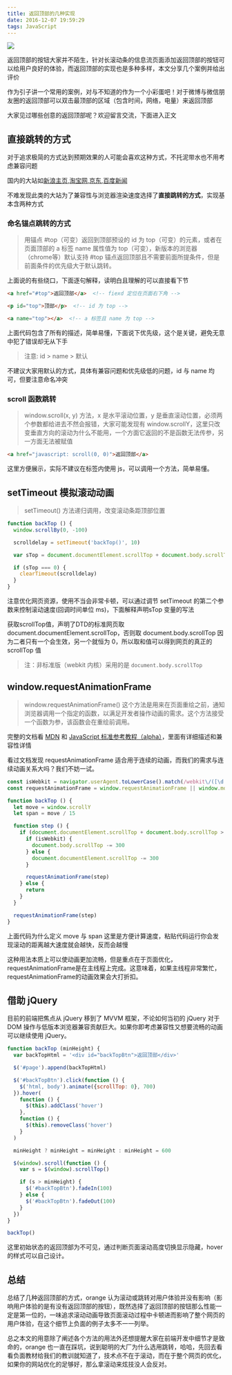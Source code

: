 ```yaml
---
title: 返回顶部的几种实现
date: 2016-12-07 19:59:29
tags: JavaScript
---
```


<!--
![](/uploads/返回顶部的几种实现.jpg)
-->

![](https://ws1.sinaimg.cn/large/005Yd2Thly1fl9jxqo6j7j312m0f00vi.jpg)

返回顶部的按钮大家并不陌生，针对长滚动条的信息流页面添加返回顶部的按钮可以给用户良好的体验，而返回顶部的实现也是多种多样，本文分享几个案例并给出评价

作为引子讲一个常用的案例，对与不知道的作为一个小彩蛋吧！对于微博与微信朋友圈的返回顶部可以双击最顶部的区域（包含时间，网络，电量）来返回顶部

大家见过哪些创意的返回顶部呢？欢迎留言交流，下面进入正文

<!--more-->

## 直接跳转的方式

对于追求极简的方式达到预期效果的人可能会喜欢这种方式，不托泥带水也不用考虑兼容问题

国内的大站如[新浪主页](http://www.sina.com.cn/),[淘宝网](https://www.taobao.com/),[京东](https://www.jd.com/),[百度新闻](http://news.baidu.com/)

不难发现此类的大站为了兼容性与浏览器渲染速度选择了**直接跳转的方式**，实现基本含两种方式

### 命名锚点跳转的方式

> 用锚点 #top（可变）返回到顶部预设的 id 为 top（可变）的元素，或者在页面顶部的 a 标签 name 属性值为 top（可变），新版本的浏览器（chrome等）默认支持 #top 锚点返回顶部且不需要前面所提条件，但是前面条件的优先级大于默认跳转。

上面说的有些绕口，下面逐句解释，读明白且理解的可以直接看下节

```html
<a href="#top">返回顶部</a>  <!-- fiexd 定位在页面右下角 -->

<p id="top">顶部</p>  <!-- id 为 top -->

<a name="top"></a>  <!-- a 标签且 name 为 top -->
```

上面代码包含了所有的描述，简单易懂，下面说下优先级，这个是关键，避免无意中犯了错误却无从下手

> 注意: id > name > 默认

不建议大家用默认的方式，具体有兼容问题和优先级低的问题，id 与 name 均可，但要注意命名冲突

### scroll 函数跳转

> window.scroll(x, y) 方法，x 是水平滚动位置，y 是垂直滚动位置，必须两个参数都给进去不然会报错，大家可能发现有 window.scrollY，这里只改变垂直方向的滚动为什么不能用，一个方面它返回的不是函数无法传参，另一方面无法被赋值

```html
<a href="javascript: scroll(0, 0)">返回顶部</a>
```

这里方便展示，实际不建议在标签内使用 js，可以调用一个方法，简单易懂。

## setTimeout 模拟滚动动画

> setTimeout() 方法递归调用，改变滚动条距顶部位置

```js
function backTop () {
  window.scrollBy(0, -100)

  scrolldelay = setTimeout('backTop()', 10)

  var sTop = document.documentElement.scrollTop + document.body.scrollTop

  if (sTop === 0) {
    clearTimeout(scrolldelay)
  }
}
```

注意优化网页资源，使用不当会非常卡顿，可以通过调节 setTimeout 的第二个参数来控制滚动速度(回调时间单位 ms)，下面解释声明sTop 变量的写法

获取scrollTop值，声明了DTD的标准网页取 document.documentElement.scrollTop，否则取 document.body.scrollTop 因为二者只有一个会生效，另一个就恒为 0，所以取和值可以得到网页的真正的 scrollTop 值

> 注：非标准版（webkit 内核）采用的是 `document.body.scrollTop`

## window.requestAnimationFrame

> window.requestAnimationFrame() 这个方法是用来在页面重绘之前，通知浏览器调用一个指定的函数，以满足开发者操作动画的需求。这个方法接受一个函数为参，该函数会在重绘前调用。

完整的文档看 [MDN](https://developer.mozilla.org/zh-CN/docs/Web/API/Window/requestAnimationFrame) 和 [JavaScript 标准参考教程（alpha）](http://javascript.ruanyifeng.com/htmlapi/requestanimationframe.html)，里面有详细描述和兼容性详情

看过文档发现 requestAnimationFrame 适合用于连续的动画，而我们的需求与连续动画关系大吗？我们不妨一试。

```js
const isWebkit = navigator.userAgent.toLowerCase().match(/webkit\/([\d.]+)/)
const requestAnimationFrame = window.requestAnimationFrame || window.mozRequestAnimationFrame || window.webkitRequestAnimationFrame || window.msRequestAnimationFrame

function backTop () {
  let move = window.scrollY
  let span = move / 15

  function step () {
    if (document.documentElement.scrollTop + document.body.scrollTop > 0) {
      if (isWebkit) {
        document.body.scrollTop -= 300
      } else {
        document.documentElement.scrollTop -= 300
      }

      requestAnimationFrame(step)
    } else {
      return
    }
  }

  requestAnimationFrame(step)
}
```

上面代码为什么定义 move 与 span 这里是方便计算速度，粘贴代码运行你会发现滚动的距离越大速度就会越快，反而会越慢

这种用法本质上可以使动画更加流畅，但是重点在于页面优化，requestAnimationFrame是在主线程上完成。这意味着，如果主线程非常繁忙，requestAnimationFrame的动画效果会大打折扣。

## 借助 jQuery

目前的前端把焦点从 jQuery 移到了 MVVM 框架，不论如何当初的 jQuery 对于 DOM 操作与低版本浏览器兼容贡献巨大。如果你即考虑兼容性又想要流畅的动画可以继续使用 jQuery。

```js
function backTop (minHeight) {
  var backTopHtml = '<div id="backTopBtn">返回顶部</div>'

  $('#page').append(backTopHtml)

  $('#backTopBtn').click(function () {
    $('html, body').animate({scrollTop: 0}, 700)
  }).hover(
    function () {
      $(this).addClass('hover')
    },
    function () {
      $(this).removeClass('hover')
    }
  )

  minHeight ? minHeight = minHeight : minHeight = 600

  $(window).scroll(function () {
    var s = $(window).scrollTop()

    if (s > minHeight) {
      $('#backTopBtn').fadeIn(100)
    } else {
      $('#backTopBtn').fadeOut(100)
    }
  })
}

backTop()
```

这里初始状态的返回顶部为不可见，通过判断页面滚动高度切换显示隐藏，hover 的样式可以自己设计。

## 总结

总结了几种返回顶部的方式，orange 认为滚动或跳转对用户体验并没有影响（影响用户体验的是有没有返回顶部的按钮），既然选择了返回顶部的按钮那么性能一定是第一位的，一味追求滚动动画导致页面滚动过程中卡顿进而影响了整个网页的用户体验，在这个细节上负面的例子太多不一一列举。

总之本文的用意除了阐述各个方法的用法外还想提醒大家在前端开发中细节才是致命的，orange 也一直在踩坑，说到聪明的大厂为什么选用跳转，哈哈，先回去看看负面教材给我们的教训就知道了，技术点不在于滚动，而在于整个网页的优化，如果你的网站优化的足够好，那么拿滚动来炫技没人会反对。
